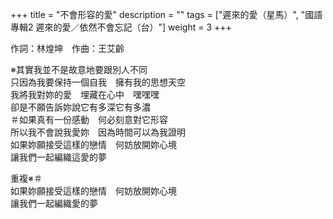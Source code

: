 +++
title = "不會形容的愛"
description = ""
tags = ["遲來的愛（星馬）", "國語專輯2 遲來的愛／依然不會忘記（台）"]
weight = 3
+++

作詞：林煌坤　作曲：王艾齡

※其實我並不是故意地要跟別人不同  
只因為我要保持一個自我　擁有我的思想天空  
我將我對妳的愛　埋藏在心中　嘿嘿嘿  
卻是不願告訴妳說它有多深它有多濃  
＃如果真有一份感動　何必刻意對它形容  
所以我不會說我愛妳　因為時間可以為我證明  
如果妳願接受這樣的戀情　何妨放開妳心境  
讓我們一起編織這愛的夢  

重複※＃  
如果妳願接受這樣的戀情　何妨放開妳心境  
讓我們一起編織愛的夢  